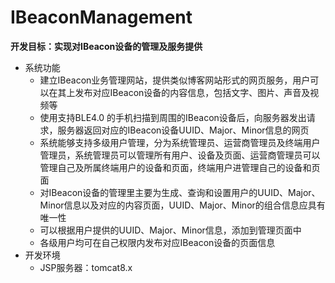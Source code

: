 # IBeaconManagement
**开发目标：实现对IBeacon设备的管理及服务提供**
<br>
- 系统功能
    - 建立IBeacon业务管理网站，提供类似博客网站形式的网页服务，用户可以在其上发布对应IBeacon设备的内容信息，包括文字、图片、声音及视频等
    - 使用支持BLE4.0 的手机扫描到周围的IBeacon设备后，向服务器发出请求，服务器返回对应的IBeacon设备UUID、Major、Minor信息的网页
    - 系统能够支持多级用户管理，分为系统管理员、运营商管理员及终端用户管理员，系统管理员可以管理所有用户、设备及页面、运营商管理员可以管理自己及所属终端用户的设备和页面，终端用户进管理自己的设备和页面
    - 对IBeacon设备的管理里主要为生成、查询和设置用户的UUID、Major、Minor信息以及对应的内容页面，UUID、Major、Minor的组合信息应具有唯一性
    - 可以根据用户提供的UUID、Major、Minor信息，添加到管理页面中
    - 各级用户均可在自己权限内发布对应IBeacon设备的页面信息
- 开发环境
    - JSP服务器：tomcat8.x
    

